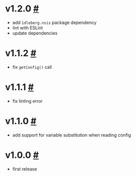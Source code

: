 # v1.2.0 [#](https://github.com/idleberg/vscode-nsl-assembler/releases/tag/v1.2.0)

- add `ìdleberg.nsis` package dependency
- lint with ESLint
- update dependencies

# v1.1.2 [#](https://github.com/idleberg/vscode-nsl-assembler/releases/tag/v1.1.2)

- fix `getConfig()` call

# v1.1.1 [#](https://github.com/idleberg/vscode-nsl-assembler/releases/tag/v1.1.1)

- fix linting error

# v1.1.0 [#](https://github.com/idleberg/vscode-nsl-assembler/releases/tag/v1.1.0)

- add support for variable substitution when reading config

# v1.0.0 [#](https://github.com/idleberg/vscode-nsl-assembler/releases/tag/v1.0.0)

- first release
